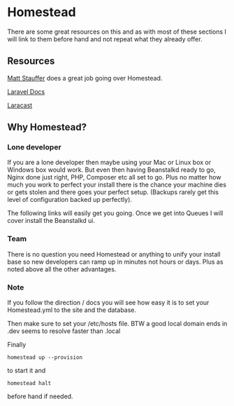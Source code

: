 # Homestead

There are some great resources on this and as with most of these sections I will link to them before hand and not repeat what they already offer.

## Resources

[Matt Stauffer](http://mattstauffer.co/blog/introducing-laravel-homestead-2.0) does a great job going over Homestead.

[Laravel Docs](http://laravel.com/docs/master/homestead)

[Laracast](https://laracasts.com/search?q=homestead&q-where=lessons)


## Why Homestead?

### Lone developer
If you are a lone developer then maybe using your Mac or Linux box or Windows box would work. But even then having Beanstalkd ready to go, Nginx done just right, PHP, Composer etc all set to go. Plus no matter how much you work to perfect your install there is the chance your machine dies or gets stolen and there goes your perfect setup. (Backups rarely get this level of configuration backed up perfectly).

The following links will easily get you going. Once we get into Queues I will cover install the Beanstalkd ui.

### Team

There is no question you need Homestead or anything to unify your install base so new developers can ramp up in minutes not hours or days. Plus as noted above all the other advantages.


### Note

If you follow the direction / docs you will see how easy it is to set your Homestead.yml to the site and the database.

Then make sure to set your /etc/hosts file. BTW a good local domain ends in .dev seems to resolve faster than .local

Finally 

~~~
homestead up --provision
~~~~

to start it and 

~~~  
homestead halt 
~~~

before hand if needed.


